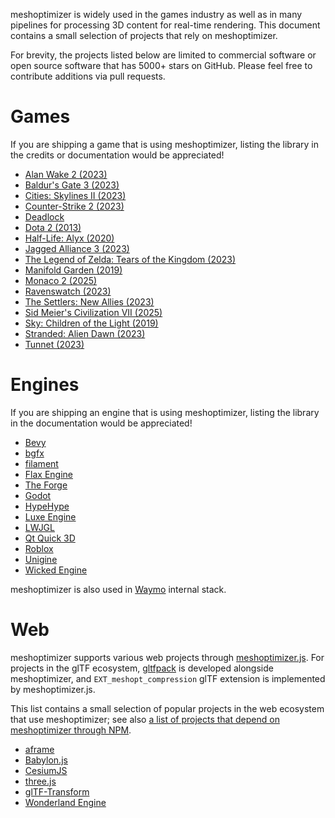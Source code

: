 meshoptimizer is widely used in the games industry as well as in many pipelines for processing 3D content for real-time rendering. This document contains a small selection of projects that rely on meshoptimizer.

For brevity, the projects listed below are limited to commercial software or open source software that has 5000+ stars on GitHub. Please feel free to contribute additions via pull requests.

# Games

If you are shipping a game that is using meshoptimizer, listing the library in the credits or documentation would be appreciated!

- [Alan Wake 2 (2023)](https://www.remedygames.com/games/alan-wake-2)
- [Baldur's Gate 3 (2023)](https://baldursgate3.game/)
- [Cities: Skylines II (2023)](https://www.paradoxinteractive.com/games/cities-skylines-ii/about)
- [Counter-Strike 2 (2023)](https://www.counter-strike.net/cs2)
- [Deadlock](https://store.steampowered.com/app/1422450/Deadlock/)
- [Dota 2 (2013)](https://www.dota2.com/home)
- [Half-Life: Alyx (2020)](https://store.steampowered.com/app/546560/HalfLife_Alyx/)
- [Jagged Alliance 3 (2023)](https://jaggedalliance3.thqnordic.com/)
- [The Legend of Zelda: Tears of the Kingdom (2023)](https://zelda.nintendo.com/tears-of-the-kingdom/)
- [Manifold Garden (2019)](https://manifold.garden)
- [Monaco 2 (2025)](https://store.steampowered.com/app/1063030/Monaco_2/)
- [Ravenswatch (2023)](https://store.steampowered.com/app/2071280/Ravenswatch/)
- [The Settlers: New Allies (2023)](https://www.ubisoft.com/en-us/game/the-settlers/new-allies)
- [Sid Meier's Civilization VII (2025)](https://civilization.2k.com/civ-vii/)
- [Sky: Children of the Light (2019)](https://www.thatskygame.com/)
- [Stranded: Alien Dawn (2023)](https://www.strandedaliendawn.com/en-US)
- [Tunnet (2023)](https://store.steampowered.com/app/2286390/Tunnet/)

# Engines

If you are shipping an engine that is using meshoptimizer, listing the library in the documentation would be appreciated!

- [Bevy](https://bevyengine.org/)
- [bgfx](https://github.com/bkaradzic/bgfx)
- [filament](https://github.com/google/filament)
- [Flax Engine](https://flaxengine.com/)
- [The Forge](https://theforge.dev/)
- [Godot](https://godotengine.org/)
- [HypeHype](https://hypehype.com/en)
- [Luxe Engine](https://luxeengine.com/)
- [LWJGL](https://www.lwjgl.org/)
- [Qt Quick 3D](https://doc.qt.io/qt-6/qtquick3d-index.html)
- [Roblox](https://www.roblox.com/)
- [Unigine](https://unigine.com/)
- [Wicked Engine](https://wickedengine.net/)

meshoptimizer is also used in [Waymo](https://waymo.com/) internal stack.

# Web

meshoptimizer supports various web projects through [meshoptimizer.js](https://www.npmjs.com/package/meshoptimizer).
For projects in the glTF ecosystem, [gltfpack](https://github.com/zeux/meshoptimizer/tree/master/gltf#-gltfpack) is developed alongside meshoptimizer, and `EXT_meshopt_compression` glTF extension is implemented by meshoptimizer.js.

This list contains a small selection of popular projects in the web ecosystem that use meshoptimizer; see also [a list of projects that depend on meshoptimizer through NPM](https://github.com/zeux/meshoptimizer/network/dependents).

- [aframe](https://aframe.io/)
- [Babylon.js](https://www.babylonjs.com/)
- [CesiumJS](https://cesium.com/platform/cesiumjs/)
- [three.js](https://threejs.org/)
- [glTF-Transform](https://gltf-transform.dev/)
- [Wonderland Engine](https://wonderlandengine.com/)
